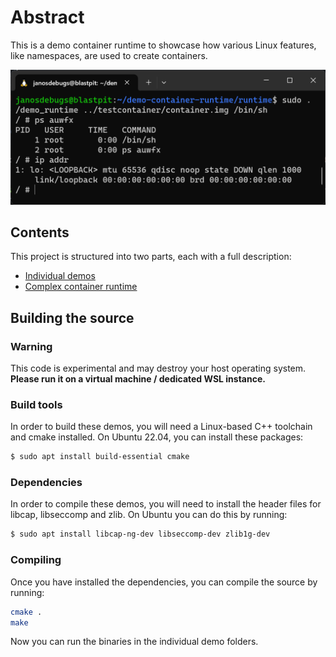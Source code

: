 # Abstract

This is a demo container runtime to showcase how various Linux features, like namespaces, are used to create containers.

![](screenshot.png)

## Contents

This project is structured into two parts, each with a full description:

- [Individual demos](demo)
- [Complex container runtime](runtime)

## Building the source

### Warning

This code is experimental and may destroy your host operating system. **Please run it on a virtual machine / dedicated
WSL instance.**

### Build tools

In order to build these demos, you will need a Linux-based C++ toolchain and cmake installed. On Ubuntu 22.04, you can
install these packages:

```bash
$ sudo apt install build-essential cmake
```

### Dependencies

In order to compile these demos, you will need to install the header files for libcap, libseccomp and zlib. On Ubuntu
you can do this by running:

```bash
$ sudo apt install libcap-ng-dev libseccomp-dev zlib1g-dev
```

### Compiling

Once you have installed the dependencies, you can compile the source by running:

```bash
cmake .
make
```

Now you can run the binaries in the individual demo folders.
